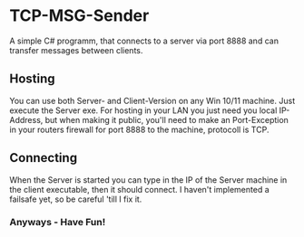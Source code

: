 
# TCP-MSG-Sender
A simple C# programm, that connects to a server via port 8888 and can transfer messages between clients.

## Hosting
You can use both Server- and Client-Version on any Win 10/11 machine.
Just execute the Server exe.
For hosting in your LAN you just need you local IP-Address, but when making it public, you'll need to make an Port-Exception in your routers firewall for port 8888 to the machine, protocoll is TCP.

## Connecting
When the Server is started you can type in the IP of the Server machine in the client executable, then it should connect. I haven't implemented a failsafe yet, so be careful 'till I fix it.


### Anyways - Have Fun!
